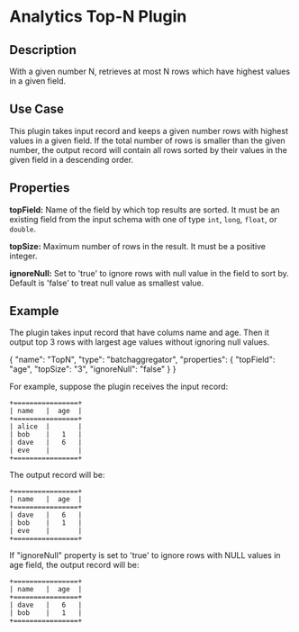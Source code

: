 # Analytics Top-N Plugin

Description
-----------
With a given number N, retrieves at most N rows which have highest values in a given field.

Use Case
--------
This plugin takes input record and keeps a given number rows with highest values in a given field. If the total number of rows is smaller than the given number, the output record will contain all rows sorted by their values in the given field in a descending order.

Properties
----------
**topField:** Name of the field by which top results are sorted. It must be an existing field from the input schema with one of type ``int``, ``long``, ``float``, or ``double``.

**topSize:** Maximum number of rows in the result. It must be a positive integer.

**ignoreNull:** Set to 'true' to ignore rows with null value in the field to sort by. Default is 'false' to treat null value as smallest value.

Example
-------
The plugin takes input record that have colums name and age. Then it output top 3 rows with largest age values without ignoring null values.

{
  "name": "TopN",
  "type": "batchaggregator",
  "properties": {
     "topField": "age",
     "topSize": "3",
     "ignoreNull": "false"
   }
}

For example, suppose the plugin receives the input record:

    +================+
    | name   |  age  |
    +================+
    | alice  |       |
    | bob    |   1   |
    | dave   |   6   |
    | eve    |       |
    +================+

The output record will be:

    +================+
    | name   |  age  |
    +================+
    | dave   |   6   |
    | bob    |   1   |
    | eve    |       |
    +================+

If "ignoreNull" property is set to 'true' to ignore rows with NULL values in age field, the output record will be:

    +================+
    | name   |  age  |
    +================+
    | dave   |   6   |
    | bob    |   1   |
    +================+


